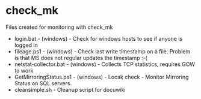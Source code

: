 # check_mk
Files created for monitoring with check_mk

  - login.bat - (windows) - Check for windows hosts to see if anyone is logged in  
  - fileage.ps1 - (windows) - Check last write timestamp on a file. Problem is that MS does not regular updates the timestamp :-(  
  - netstat-collector.bat - (windows) - Collects TCP statistics, requires GOW to work  
  - GetMirroringStatus.ps1 - (windows) - Locak check - Monitor Mirroring Status on SQL servers.
  - cleansimple.sh - Cleanup script for docuwiki
